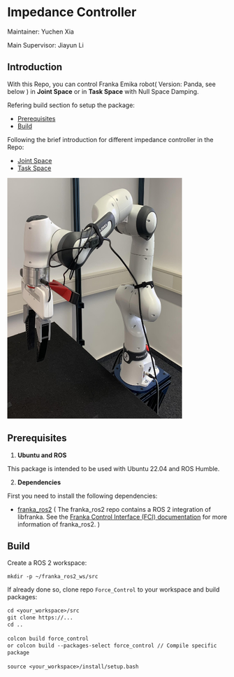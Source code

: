 # Impedance Controller
Maintainer: Yuchen Xia

Main Supervisor: Jiayun Li

## Introduction 
With this Repo, you can control Franka Emika robot( Version: Panda, see below ) in **Joint Space** or in **Task Space** with Null Space Damping.

Refering build section fo setup the package:
- [Prerequisites](#prerequisites)
- [Build](#build)

Following the brief introduction for different impedance controller in the Repo:
- [Joint Space](#joint-space-impedance-controller)
- [Task Space](#task-space-impedance-controller-with-null-space-damping)

<img src="./doc/roboter_arm.jpg" alt="Panda Robot" width="400" height="550">


## Prerequisites
1. __Ubuntu and ROS__

This package is intended to be used with Ubuntu 22.04 and ROS Humble.

2. __Dependencies__

First you need to install the following dependencies:
<!-- * [libfranka](https://github.com/frankaemika/libfranka) -->
* [franka_ros2](https://github.com/frankaemika/franka_ros2)
( The franka_ros2 repo contains a ROS 2 integration of libfranka. See the [Franka Control Interface (FCI) documentation](https://frankaemika.github.io/docs/franka_ros2.html) for more information of franka_ros2. )

## Build
Create a ROS 2 workspace:

```
mkdir -p ~/franka_ros2_ws/src
```

If already done so, clone repo `Force_Control` to your workspace and build packages:

```
cd <your_workspace>/src
git clone https://...
cd ..

colcon build force_control
or colcon build --packages-select force_control // Compile specific package

source <your_workspace>/install/setup.bash
```



